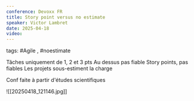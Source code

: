 ```yaml
---
conference: Devoxx FR
title: Story point versus no estimate
speaker: Victor Lambret
date: 2025-04-18
video:
---
```

tags: #Agile , #noestimate

Tâches uniquement de 1, 2 et 3 pts
Au dessus pas fiable
Story points, pas fiables
Les projets sous-estiment la charge

Conf faite à partir d'études scientifiques

![[20250418_121146.jpg]]

